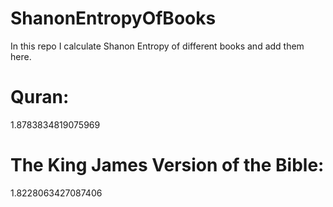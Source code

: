 # ShanonEntropyOfBooks
In this repo I calculate Shanon Entropy of different books and add them here.

Quran:
======
1.8783834819075969

The King James Version of the Bible:
====================================
1.8228063427087406
